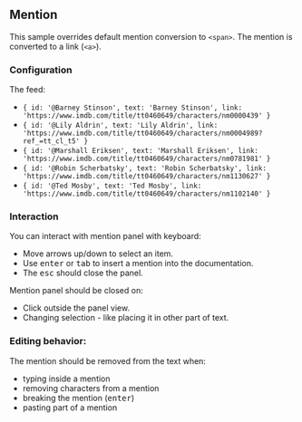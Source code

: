 ## Mention

This sample overrides default mention conversion to `<span>`. The mention is converted to a link (`<a>`).

### Configuration

The feed:
- `{ id: '@Barney Stinson', text: 'Barney Stinson', link: 'https://www.imdb.com/title/tt0460649/characters/nm0000439' }`
- `{ id: '@Lily Aldrin', text: 'Lily Aldrin', link: 'https://www.imdb.com/title/tt0460649/characters/nm0004989?ref_=tt_cl_t5' }`
- `{ id: '@Marshall Eriksen', text: 'Marshall Eriksen', link: 'https://www.imdb.com/title/tt0460649/characters/nm0781981' }`
- `{ id: '@Robin Scherbatsky', text: 'Robin Scherbatsky', link: 'https://www.imdb.com/title/tt0460649/characters/nm1130627' }`
- `{ id: '@Ted Mosby', text: 'Ted Mosby', link: 'https://www.imdb.com/title/tt0460649/characters/nm1102140' }`

### Interaction

You can interact with mention panel with keyboard:

- Move arrows up/down to select an item.
- Use <kbd>enter</kbd> or <kbd>tab</kbd> to insert a mention into the documentation. 
- The <kbd>esc</kbd> should close the panel.

Mention panel should be closed on:
- Click outside the panel view.
- Changing selection - like placing it in other part of text.

### Editing behavior:

The mention should be removed from the text when:

- typing inside a mention
- removing characters from a mention
- breaking the mention (<kbd>enter</kbd>)
- pasting part of a mention
